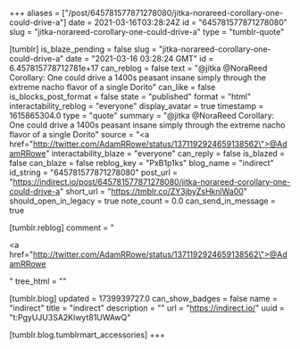 +++
aliases = ["/post/645781577871278080/jitka-norareed-corollary-one-could-drive-a"]
date = 2021-03-16T03:28:24Z
id = "645781577871278080"
slug = "jitka-norareed-corollary-one-could-drive-a"
type = "tumblr-quote"

[tumblr]
is_blaze_pending = false
slug = "jitka-norareed-corollary-one-could-drive-a"
date = "2021-03-16 03:28:24 GMT"
id = 6.457815778712781e+17
can_reblog = false
text = "@jitka @NoraReed Corollary: One could drive a 1400s peasant insane simply through the extreme nacho flavor of a single Dorito"
can_like = false
is_blocks_post_format = false
state = "published"
format = "html"
interactability_reblog = "everyone"
display_avatar = true
timestamp = 1615865304.0
type = "quote"
summary = "@jitka @NoraReed Corollary: One could drive a 1400s peasant insane simply through the extreme nacho flavor of a single Dorito"
source = "<a href=\"http://twitter.com/AdamRRowe/status/1371192924659138562\">@AdamRRowe</a>"
interactability_blaze = "everyone"
can_reply = false
is_blazed = false
can_blaze = false
reblog_key = "PxB1p1ks"
blog_name = "indirect"
id_string = "645781577871278080"
post_url = "https://indirect.io/post/645781577871278080/jitka-norareed-corollary-one-could-drive-a"
short_url = "https://tmblr.co/ZY3jbyZsHknlWa00"
should_open_in_legacy = true
note_count = 0.0
can_send_in_message = true

[tumblr.reblog]
comment = "<p><a href=\"http://twitter.com/AdamRRowe/status/1371192924659138562\">@AdamRRowe</a></p>"
tree_html = ""

[tumblr.blog]
updated = 1739939727.0
can_show_badges = false
name = "indirect"
title = "indirect"
description = ""
url = "https://indirect.io/"
uuid = "t:PgyUJU3SA2Klwyt81UWAwQ"

[tumblr.blog.tumblrmart_accessories]
+++
